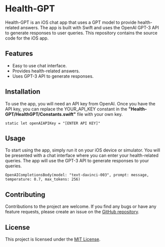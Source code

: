 # Health-GPT
Health-GPT is an iOS chat app that uses a GPT model to provide health-related answers. The app is built with Swift and uses the OpenAI GPT-3 API to generate responses to user queries. This repository contains the source code for the iOS app.

## Features
- Easy to use chat interface.
- Provides health-related answers.
- Uses GPT-3 API to generate responses.

## Installation
To use the app, you will need an API key from OpenAI. Once you have the API key, you can replace the YOUR_API_KEY constant in the 
**"Health-GPT/HealthGPT/Constants.swift"** file with your own key.


`static let openAIAPIKey = "[ENTER API KEY]"`

## Usage
To start using the app, simply run it on your iOS device or simulator. You will be presented with a chat interface where you can enter your health-related queries. The app will use the GPT-3 API to generate responses to your queries.

`OpenAICompletionsBody(model: "text-davinci-003", prompt: message, temperature: 0.7, max_tokens: 256)`

## Contributing
Contributions to the project are welcome. If you find any bugs or have any feature requests, please create an issue on the [GitHub repository](https://github.com/dhairyachandra/Health-GPT/issues "GitHub repository").

## License
This project is licensed under the [MIT License](https://opensource.org/licenses/MIT "MIT License").
